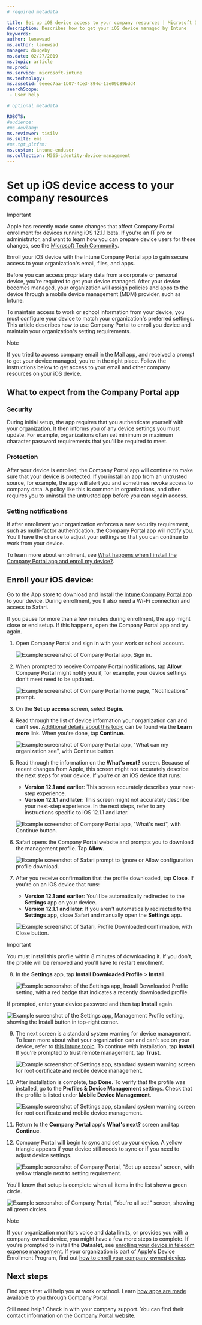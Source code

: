 ```yaml
---
# required metadata

title: Set up iOS device access to your company resources | Microsoft Docs
description: Describes how to get your iOS device managed by Intune
keywords:
author: lenewsad
ms.author: lanewsad
manager: dougeby
ms.date: 02/27/2019
ms.topic: article
ms.prod:
ms.service: microsoft-intune
ms.technology:
ms.assetid: 6eeec7aa-1b07-4ce3-894c-13e09b89bdd4
searchScope:
 - User help

# optional metadata

ROBOTS:  
#audience: 
#ms.devlang:
ms.reviewer: tisilv
ms.suite: ems
#ms.tgt_pltfrm:
ms.custom: intune-enduser
ms.collection: M365-identity-device-management
---
```



# Set up iOS device access to your company resources  

> [!IMPORTANT]
> Apple has recently made some changes that affect Company Portal enrollment for devices running iOS 12.1.1 beta.  If you're an IT pro or administrator, and want to learn how you can prepare device users for these changes, see the [Microsoft Tech Community](https://go.microsoft.com/fwlink/?linkid=2078666&clcid=0x409).   

Enroll your iOS device with the Intune Company Portal app to gain secure access to your organization's email, files, and apps.

Before you can access proprietary data from a corporate or personal device, you're required to get your device managed. After your device becomes managed, your organization will assign policies and apps to the device through a mobile device management (MDM) provider, such as Intune. 

To maintain access to work or school information from your device, you must configure your device to match your organization's preferred settings. This article describes how to use Company Portal to enroll you device and maintain your organization's setting requirements. 

> [!NOTE]
> If you tried to access company email in the Mail app, and received a prompt to get your device managed, you're in the right place. Follow the instructions below to get access to your email and other company resources on your iOS device.  

## What to expect from the Company Portal app  

### Security  
During initial setup, the app requires that you authenticate yourself with your organization. It then informs you of any device settings you must update. For example, organizations often set minimum or maximum character password requirements that you'll be required to meet.     

### Protection  
After your device is enrolled, the Company Portal app will continue to make sure that your device is protected. If you install an app from an untrusted source, for example, the app will alert you and sometimes revoke access to company data. A policy like this is common in organizations, and often requires you to uninstall the untrusted app before you can regain access.  

### Setting notifications  
If after enrollment your organization enforces a new security requirement, such as multi-factor authentication, the Company Portal app will notify you. You'll have the chance to adjust your settings so that you can continue to work from your device.  

To learn more about enrollment, see [What happens when I install the Company Portal app and enroll my device?](https://docs.microsoft.com//intune-user-help/what-happens-if-you-install-the-company-portal-app-and-enroll-your-device-in-intune-ios).  

## Enroll your iOS device:
Go to the App store to download and install the [Intune Company Portal app](install-and-sign-in-to-the-intune-company-portal-app-ios.md) to your device. During enrollment, you'll also need a Wi-Fi connection and access to Safari. 

If you pause for more than a few minutes during enrollment, the app might close or end setup. If this happens, open the Company Portal app and try again.  

1. Open Company Portal and sign in with your work or school account. 

    ![Example screenshot of Company Portal app, Sign in.](./media/ios-01-cp-enroll-1903.PNG)  

2. When prompted to receive Company Portal notifications, tap **Allow.** Company Portal might notify you if, for example, your device settings don't meet need to be updated. 

    ![Example screenshot of Company Portal home page, "Notifications" prompt.](./media/ios-04-cp-enroll-1903.PNG)  

3. On the **Set up access** screen, select **Begin.**  

4. Read through the list of device information your organization can and can't see. [Additional details about this topic](what-info-can-your-company-see-when-you-enroll-your-device-in-Intune.md) can be found via the **Learn more** link. When you're done, tap **Continue**.  

    ![Example screenshot of Company Portal app, "What can my organization see", with Continue button.](./media/ios-06-cp-enroll-1903.PNG)  
 
5. Read through the information on the **What's next?** screen. Because of recent changes from Apple, this screen might not accurately describe the next steps for your device. If you're on an iOS device that runs:
    * **Version 12.1 and earlier**: This screen accurately describes your next-step experience. 
    * **Version 12.1.1 and later**: This screen might not accurately describe your next-step experience. In the next steps, refer to any instructions specific to iOS 12.1.1 and later.  

    ![Example screenshot of Company Portal app, "What's next", with Continue button.](./media/ios-07-cp-enroll-1903.PNG)

6. Safari opens the Company Portal website and prompts you to download the management profile. Tap **Allow**. 

    ![Example screenshot of Safari prompt to Ignore or Allow configuration profile download.](./media/ios-09-cp-enroll-1903.PNG)  

7. After you receive confirmation that the profile downloaded, tap **Close**. If you're on an iOS device that runs:
    * **Version 12.1 and earlier**: You'll be automatically redirected to the **Settings** app on your device.
    * **Version 12.1.1 and later**: If you aren't automatically redirected to the **Settings** app, close Safari and manually open the **Settings** app.  

    ![Example screenshot of Safari, Profile Downloaded confirmation, with Close button.](./media/ios-08-cp-enroll-1903.PNG)  

> [!IMPORTANT]
> You must install this profile within 8 minutes of downloading it. If you don't, the profile will be removed and you'll have to restart enrollment.  

8. In the **Settings** app, tap **Install Downloaded Profile** > **Install**.   

    ![Example screenshot of the Settings app, Install Downloaded Profile setting, with a red badge that indicates a recently downloaded profile.](./media/ios-10-cp-enroll-1903.PNG)  

If prompted, enter your device password and then tap **Install** again.  

   ![Example screenshot of the Settings app, Management Profile setting, showing the Install button in top-right corner.](./media/ios-11-cp-enroll-1903.PNG)  

9. The next screen is a standard system warning for device management. To learn more about what your organization can and can't see on your device, refer to [this Intune topic](what-info-can-your-company-see-when-you-enroll-your-device-in-Intune.md). To continue with installation, tap **Install**. If you're prompted to trust remote management, tap **Trust**.  

    ![Example screenshot of Settings app, standard system warning screen for root certificate and mobile device management.](./media/ios-15-cp-enroll-1903.PNG)  

10. After installation is complete, tap **Done**. To verify that the profile was installed, go to the **Profiles & Device Management** settings. Check that the profile is listed under **Mobile Device Management**.   

    ![Example screenshot of Settings app, standard system warning screen for root certificate and mobile device management.](./media/ios-15-cp-enroll-1903.PNG)  


11. Return to the **Company Portal** app's **What's next?** screen and tap **Continue**.  

12. Company Portal will begin to sync and set up your device. A yellow triangle appears if your device still needs to sync or if you need to adjust device settings. 

    ![Example screenshot of Company Portal, "Set up access" screen, with yellow triangle next to setting requirement.](./media/ios-12-cp-enroll-1903.PNG)  

You'll know that setup is complete when all items in the list show a green circle.  

   ![Example screenshot of Company Portal, "You're all set!" screen, showing all green circles.](./media/ios-13-cp-enroll-1902.PNG)  

> [!Note]
> If your organization monitors voice and data limits, or provides you with a company-owned device, you might have a few more steps to complete. If you're prompted to install the **Dataalet**, see [enrolling your device in telecom expense management](enroll-your-device-with-telecom-expense-management-ios.md). If your organization is part of Apple's Device Enrollment Program, find out [how to enroll your company-owned device](enroll-your-device-dep-ios.md).  

## Next steps  
Find apps that will help you at work or school. Learn [how apps are made available](use-managed-apps-on-your-device-ios) to you through Company Portal.  

Still need help? Check in with your company support. You can find their contact information on the [Company Portal website](https://go.microsoft.com/fwlink/?linkid=2010980).  
